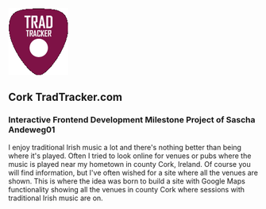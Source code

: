 ![ TradTracker.com](https://github.com/Andeweg01/tradTracker/blob/master/assets/img/TradTrackerBlk.png?raw=true)

## Cork TradTracker.com

### Interactive Frontend Development Milestone Project of Sascha Andeweg01

I enjoy traditional Irish music a lot and there's nothing better than being where it's played. 
Often I tried to look online for venues or pubs where the music is played near my hometown in county Cork, Ireland.
Of course you will find information, but I've often wished for a site where all the venues are shown.
This is where the idea was born to build a site with Google Maps functionality showing all the venues 
in county Cork where sessions with traditional Irish music are on.

